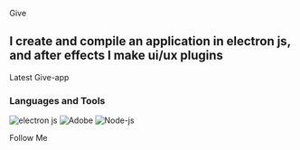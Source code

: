 Give

## I create and compile an application in electron js, and after effects I make ui/ux plugins

Latest Give-app

### Languages and Tools
![electron js](https://img.shields.io/badge/-React-0D2540?style=flat&logo=React&LogoColor=19AFE6)
![Adobe](https://img.shields.io/badge/-Adobe-EB3335?style=flat&logo=Adobe&LogoColor=EB3335)
![Node-js](https://img.shields.io/badge/-Node-js-EB3335?style=flat&logo=Node-js&LogoColor=EB3335)



Follow Me

